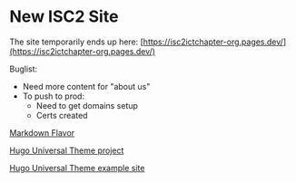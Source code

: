 # New ISC2 Site

The site temporarily ends up here: [https://isc2ictchapter-org.pages.dev/](https://isc2ictchapter-org.pages.dev/)

Buglist:
* Need more content for "about us"
* To push to prod:
  * Need to get domains setup
  * Certs created

[Markdown Flavor](https://www.markdownguide.org/tools/hugo/)

  [Hugo Universal Theme project](https://github.com/devcows/hugo-universal-theme)

  [Hugo Universal Theme example site](https://devcows.github.io/hugo-universal-theme/)
